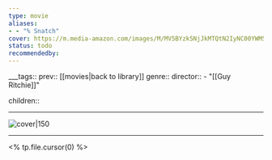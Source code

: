 ```yaml
---
type: movie
aliases:
- - "% Snatch"
cover: https://m.media-amazon.com/images/M/MV5BYzk5NjJkMTQtN2IyNC00YWM5LTlhZmMtNGI3MWNhMTU1YTc4XkEyXkFqcGc@._V1_SX300.jpg
status: todo
recommendedby:
---
```

___tags:: prev:: [[movies|back to library]]
genre::
director::   - "[[Guy Ritchie]]"

children::
___
![cover|150](https://m.media-amazon.com/images/M/MV5BYzk5NjJkMTQtN2IyNC00YWM5LTlhZmMtNGI3MWNhMTU1YTc4XkEyXkFqcGc@._V1_SX300.jpg)
___
<% tp.file.cursor(0) %>
